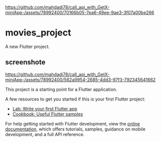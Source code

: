 
https://github.com/mahdadi78/call_api_with_GetX-miniApp-/assets/78992400/70166b05-7ea6-49ee-9ae3-3f07a00be266
# movies_project

A new Flutter project.

## screenshote


https://github.com/mahdadi78/call_api_with_GetX-miniApp-/assets/78992400/562a9954-2685-4dd3-97f3-792345641662



This project is a starting point for a Flutter application.

A few resources to get you started if this is your first Flutter project:

- [Lab: Write your first Flutter app](https://docs.flutter.dev/get-started/codelab)
- [Cookbook: Useful Flutter samples](https://docs.flutter.dev/cookbook)

For help getting started with Flutter development, view the
[online documentation](https://docs.flutter.dev/), which offers tutorials,
samples, guidance on mobile development, and a full API reference.
